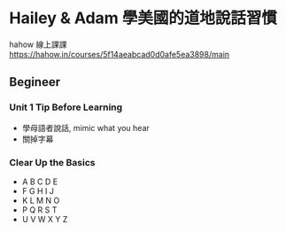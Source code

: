 # Hailey & Adam 學美國的道地說話習慣

hahow 線上課課 https://hahow.in/courses/5f14aeabcad0d0afe5ea3898/main

## Begineer

### Unit 1 Tip Before Learning

* 學母語者說話, mimic what you hear
* 關掉字幕

### Clear Up the Basics

* A B C D E
* F G H I J 
* K L M N O 
* P Q R S T 
* U V W X Y Z




